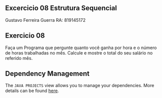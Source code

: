 ## Excercicio 08 Estrutura Sequencial
Gustavo Ferreira Guerra RA: 819145172    
## Exercicio 08
Faça um Programa que pergunte quanto você ganha por hora e o número de horas trabalhadas no mês. Calcule e mostre o total do seu salário no referido mês.
## Dependency Management
The `JAVA PROJECTS` view allows you to manage your dependencies. More details can be found [here](https://github.com/microsoft/vscode-java-dependency#manage-dependencies).
